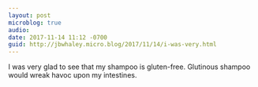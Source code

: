 ```yaml
---
layout: post
microblog: true
audio: 
date: 2017-11-14 11:12 -0700
guid: http://jbwhaley.micro.blog/2017/11/14/i-was-very.html
---
```

I was very glad to see that my shampoo is gluten-free. Glutinous shampoo would wreak havoc upon my intestines.
